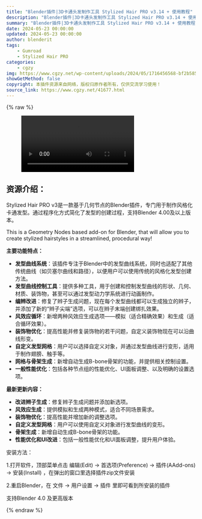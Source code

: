 ```yaml
---
title: "Blender插件|3D卡通头发制作工具 Stylized Hair PRO v3.14 + 使用教程"
description: "Blender插件|3D卡通头发制作工具 Stylized Hair PRO v3.14 + 使用教程"
summary: "Blender插件|3D卡通头发制作工具 Stylized Hair PRO v3.14 + 使用教程"
date: 2024-05-23 00:00:00
updated: 2024-05-23 00:00:00
author: blenderit
tags: 
    - Gumroad
    - Stylized Hair PRO
categories:
    - cgzy
img: https://www.cgzy.net/wp-content/uploads/2024/05/1716456568-bf2b585aaeb7a04.webp
showGetMethod: false
copyright: 本插件资源来自网络，版权归原作者所有，仅供交流学习使用！
source_link: https://www.cgzy.net/41677.html
---
```


{% raw %}
<figure class="wp-block-video aligncenter"><video controls src="http://cloud.video.taobao.com/play/u/null/p/1/e/6/t/1/464026170564.mp4"><track src="https://www.cgzy.net/wp-content/uploads/2024/05/1716456760-d9f92c0555decb4.vtt"></track></video></figure><div class="wp-block-pandastudio-title"><div class="title_style_01"><h2 id="h2-0">资源介绍：</h2></div></div><p class="is-style-text-indent-2em">Stylized Hair PRO v3是一款基于几何节点的Blender插件，专门用于制作风格化卡通发型。通过程序化方式简化了发型的创建过程，支持Blender 4.00及以上版本。</p><p>This is a Geometry Nodes based add-on for Blender, that will allow you to create stylized hairstyles in a streamlined, procedural way!</p><p><strong>主要功能特点：</strong></p><ul>
<li><strong>发型曲线系统</strong>：该插件专注于Blender中的发型曲线系统，同时也适配了其他传统曲线（如贝塞尔曲线和路径），以便用户可以使用传统的风格化发型创建方法。</li>



<li><strong>发型曲线控制工具</strong>：提供多种工具，用于创建和控制发型曲线的形状、几何、材质、装饰物，甚至可以通过发型动力学系统进行动画制作。</li>



<li><strong>编辫改进</strong>：修复了辫子生成问题，现在每个发型曲线都可以生成独立的辫子，并添加了新的“辫子尖端”选项，可以在辫子末端创建绑扎效果。</li>



<li><strong>风效应循环</strong>：新增两种风效应生成选项——模拟（适合精确效果）和生成（适合循环效果）。</li>



<li><strong>装饰物优化</strong>：提高性能并修复装饰物的若干问题，自定义装饰物现在可以沿曲线形变。</li>



<li><strong>自定义发型网格</strong>：用户可以选择自定义对象，并通过发型曲线进行变形，适用于制作翅膀、触手等。</li>



<li><strong>网格与骨架生成</strong>：新增自动生成B-bone骨架的功能，并提供相关控制设置。</li>



<li><strong>一般性能优化</strong>：包括各种节点组的性能优化、UI面板调整、以及明确的设置选项。</li>
</ul><p><strong>最新更新内容：</strong></p><ul>
<li><strong>改进辫子生成</strong>：修复辫子生成问题并添加新选项。</li>



<li><strong>风效应生成</strong>：提供模拟和生成两种模式，适合不同场景需求。</li>



<li><strong>装饰物优化</strong>：提高性能并增加新的调整选项。</li>



<li><strong>自定义发型网格</strong>：用户可以使用自定义对象进行发型曲线的变形。</li>



<li><strong>骨架生成</strong>：新增自动生成B-bone骨架的功能。</li>



<li><strong>性能优化和UI改进</strong>：包括一般性能优化和UI面板调整，提升用户体验。</li>
</ul><div class="wp-block-pandastudio-title"><div class="title_style_01"><p>安装方法：</p></div></div><p>1.打开软件，顶部菜单点击 编辑(Edit) → 首选项(Preference) → 插件(AAdd-ons) → 安装(Install) ，在弹出的窗口里选择插件zip文件安装</p><p>2.重启Blender，在 文件 → 用户设置 → 插件 里即可看到所安装的插件</p><div class="wp-block-pandastudio-tips"><div class="tip success "><p>支持Blender 4.0 及更高版本</p>
</div></div>
<div style="display: none">cgzy</div>
{% endraw %}